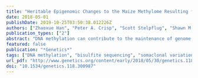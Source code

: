 ```yaml
---
title: "Heritable Epigenomic Changes to the Maize Methylome Resulting from Tissue Culture"
date: 2018-05-01
publishDate: 2019-10-25T03:50:38.012226Z
authors: ["Zhaoxue Han", "Peter A. Crisp", "Scott Stelpflug", "Shawn M. Kaeppler", "Qing Li", "Nathan M. Springer"]
publication_types: ["2"]
abstract: "DNA methylation can contribute to the maintenance of genome integrity and regulation of gene expression. In most situations, DNA methylation patterns are inherited quite stably. However, changes in DNA methylation can occur at some loci as a result of tissue culture resulting in somaclonal variation. To investigate heritable epigenetic changes as a consequence of tissue culture, a sequence-capture bisulfite sequencing approach was implemented to monitor context-specific DNA methylation patterns in ∼15Mb of the maize genome for a population of plants that had been regenerated from tissue culture. Plants that have been regenerated from tissue culture exhibit gains and losses of DNA methylation at a subset of genomic regions. There was evidence for a high rate of homozygous changes to DNA methylation levels that occur consistently in multiple independent tissue culture lines suggesting that some loci are either targeted or hotspots for epigenetic variation. The consistent changes inherited following tissue culture include both gains and losses of DNA methylation and can affect CG, CHG or both contexts within a region. Only a subset of the tissue culture changes observed in callus plants are observed in the primary regnerants but the majority of DNA methylation changes present in primary regenerants are passed onto offspring. This study provides insights into the susceptibility of some loci and potential mechanisms that could contribute to altered DNA methylation and epigenetic state that occur during tissue culture in plant species."
featured: false
publication: "*Genetics*"
tags: ["DNA methylation", "bisulfite sequencing", "somaclonal variation", "tissue culture", "maize", "epigenomics", "sequence capture"]
url_pdf: "http://www.genetics.org/content/early/2018/05/30/genetics.118.300987"
doi: "10.1534/genetics.118.300987"
---
```


